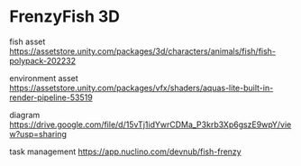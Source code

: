 # FrenzyFish 3D

fish asset
https://assetstore.unity.com/packages/3d/characters/animals/fish/fish-polypack-202232

environment asset
https://assetstore.unity.com/packages/vfx/shaders/aquas-lite-built-in-render-pipeline-53519

diagram
https://drive.google.com/file/d/15vTj1idYwrCDMa_P3krb3Xp6gszE9wpY/view?usp=sharing

task management
https://app.nuclino.com/devnub/fish-frenzy

